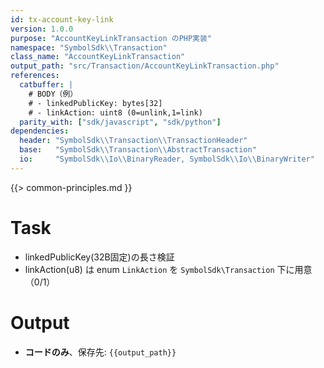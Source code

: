 ```yaml
---
id: tx-account-key-link
version: 1.0.0
purpose: "AccountKeyLinkTransaction のPHP実装"
namespace: "SymbolSdk\\Transaction"
class_name: "AccountKeyLinkTransaction"
output_path: "src/Transaction/AccountKeyLinkTransaction.php"
references:
  catbuffer: |
    # BODY（例）
    # - linkedPublicKey: bytes[32]
    # - linkAction: uint8 (0=unlink,1=link)
  parity_with: ["sdk/javascript", "sdk/python"]
dependencies:
  header: "SymbolSdk\\Transaction\\TransactionHeader"
  base:   "SymbolSdk\\Transaction\\AbstractTransaction"
  io:     "SymbolSdk\\Io\\BinaryReader, SymbolSdk\\Io\\BinaryWriter"
---
```


{{> common-principles.md }}

# Task
- linkedPublicKey(32B固定)の長さ検証
- linkAction(u8) は enum `LinkAction` を `SymbolSdk\Transaction` 下に用意（0/1）

# Output
- **コードのみ**、保存先: `{{output_path}}`

